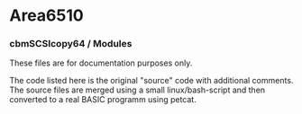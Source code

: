 # Area6510

### cbmSCSIcopy64 / Modules
These files are for documentation purposes only.

The code listed here is the original "source" code with additional comments.
The source files are merged using a small linux/bash-script and then converted to a real BASIC programm using petcat.
